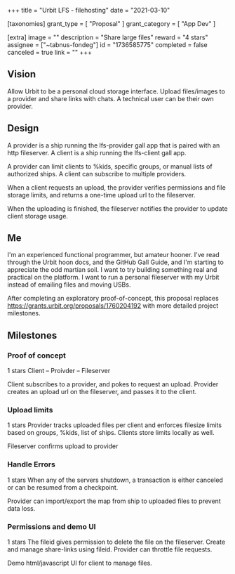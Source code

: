 +++
title = "Urbit LFS - filehosting"
date = "2021-03-10"

[taxonomies]
grant_type = [ "Proposal" ]
grant_category = [ "App Dev" ]

[extra]
image = ""
description = "Share large files"
reward = "4 stars"
assignee = ["~tabnus-fondeg"]
id = "1736585775"
completed = false
canceled = true
link = ""
+++

## Vision

Allow Urbit to be a personal cloud storage interface. Upload files/images to a provider and share links with chats. A technical user can be their own provider.

## Design

A provider is a ship running the lfs-provider gall app that is paired with an http fileserver. A client is a ship running the lfs-client gall app.

A provider can limit clients to %kids, specific groups, or manual lists of authorized ships. A client can subscribe to multiple providers.

When a client requests an upload, the provider verifies permissions and file storage limits, and returns a one-time upload url to the fileserver.

When the uploading is finished, the fileserver notifies the provider to update client storage usage.

## Me

I'm an experienced functional programmer, but amateur hooner. I've read through the Urbit hoon docs, and the GitHub Gall Guide, and I'm starting to appreciate the odd martian soil. I want to try building something real and practical on the platform. I want to run a personal fileserver with my Urbit instead of emailing files and moving USBs.

After completing an exploratory proof-of-concept, this proposal replaces https://grants.urbit.org/proposals/1760204192 with more detailed project milestones.

## Milestones

### Proof of concept

1 stars
Client – Proivder – Fileserver

Client subscribes to a provider, and pokes to request an upload. Provider creates an upload url on the fileserver, and passes it to the client.

### Upload limits

1 stars
Provider tracks uploaded files per client and enforces filesize limits based on groups, %kids, list of ships. Clients store limits locally as well.

Fileserver confirms upload to provider

### Handle Errors

1 stars
When any of the servers shutdown, a transaction is either canceled or can be resumed from a checkpoint.

Provider can import/export the map from ship to uploaded files to prevent data loss.

### Permissions and demo UI

1 stars
The fileid gives permission to delete the file on the fileserver. Create and manage share-links using fileid. Provider can throttle file requests.

Demo html/javascript UI for client to manage files.
